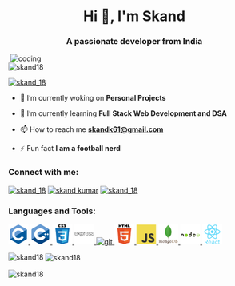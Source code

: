 
<h1 align="center">Hi 👋, I'm Skand</h1>
<h3 align="center">A passionate developer from India</h3>
<img align="right" alt="coding" width="500" src="https://media.tenor.com/cX92mi1p-NYAAAAd/coding-anime.gif">

<p align="left"> <img src="https://komarev.com/ghpvc/?username=skand18&label=Profile%20views&color=0e75b6&style=flat" alt="skand18" /> </p>

<p align="left"> <a href="https://twitter.com/skand_18" target="blank"><img src="https://img.shields.io/twitter/follow/skand_18?logo=twitter&style=for-the-badge" alt="skand_18" /></a> </p>

- 🔭 I’m currently woking on **Personal Projects**

- 🌱 I’m currently learning **Full Stack Web Development and DSA**

- 📫 How to reach me **skandk61@gmail.com**

- ⚡ Fun fact **I am a football nerd**

<h3 align="left">Connect with me:</h3>
<p align="left">
<a href="https://twitter.com/skand_18" target="blank"><img align="center" src="https://raw.githubusercontent.com/rahuldkjain/github-profile-readme-generator/master/src/images/icons/Social/twitter.svg" alt="skand_18" height="30" width="40" /></a>
<a href="https://linkedin.com/in/skand kumar" target="blank"><img align="center" src="https://raw.githubusercontent.com/rahuldkjain/github-profile-readme-generator/master/src/images/icons/Social/linked-in-alt.svg" alt="skand kumar" height="30" width="40" /></a>
<a href="https://instagram.com/skand_18" target="blank"><img align="center" src="https://raw.githubusercontent.com/rahuldkjain/github-profile-readme-generator/master/src/images/icons/Social/instagram.svg" alt="skand_18" height="30" width="40" /></a>
</p>

<h3 align="left">Languages and Tools:</h3>
<p align="left"> <a href="https://www.cprogramming.com/" target="_blank" rel="noreferrer"> <img src="https://raw.githubusercontent.com/devicons/devicon/master/icons/c/c-original.svg" alt="c" width="40" height="40"/> </a> <a href="https://www.w3schools.com/cpp/" target="_blank" rel="noreferrer"> <img src="https://raw.githubusercontent.com/devicons/devicon/master/icons/cplusplus/cplusplus-original.svg" alt="cplusplus" width="40" height="40"/> </a> <a href="https://www.w3schools.com/css/" target="_blank" rel="noreferrer"> <img src="https://raw.githubusercontent.com/devicons/devicon/master/icons/css3/css3-original-wordmark.svg" alt="css3" width="40" height="40"/> </a> <a href="https://expressjs.com" target="_blank" rel="noreferrer"> <img src="https://raw.githubusercontent.com/devicons/devicon/master/icons/express/express-original-wordmark.svg" alt="express" width="40" height="40"/> </a> <a href="https://git-scm.com/" target="_blank" rel="noreferrer"> <img src="https://www.vectorlogo.zone/logos/git-scm/git-scm-icon.svg" alt="git" width="40" height="40"/> </a> <a href="https://www.w3.org/html/" target="_blank" rel="noreferrer"> <img src="https://raw.githubusercontent.com/devicons/devicon/master/icons/html5/html5-original-wordmark.svg" alt="html5" width="40" height="40"/> </a> <a href="https://developer.mozilla.org/en-US/docs/Web/JavaScript" target="_blank" rel="noreferrer"> <img src="https://raw.githubusercontent.com/devicons/devicon/master/icons/javascript/javascript-original.svg" alt="javascript" width="40" height="40"/> </a> <a href="https://www.mongodb.com/" target="_blank" rel="noreferrer"> <img src="https://raw.githubusercontent.com/devicons/devicon/master/icons/mongodb/mongodb-original-wordmark.svg" alt="mongodb" width="40" height="40"/> </a> <a href="https://nodejs.org" target="_blank" rel="noreferrer"> <img src="https://raw.githubusercontent.com/devicons/devicon/master/icons/nodejs/nodejs-original-wordmark.svg" alt="nodejs" width="40" height="40"/> </a> <a href="https://reactjs.org/" target="_blank" rel="noreferrer"> <img src="https://raw.githubusercontent.com/devicons/devicon/master/icons/react/react-original-wordmark.svg" alt="react" width="40" height="40"/> </a> </p>

<p><img align="left" src="https://github-readme-stats.vercel.app/api/top-langs?username=skand18&show_icons=true&locale=en&layout=compact" alt="skand18" /></p>

<p>&nbsp;<img align="center" src="https://github-readme-stats.vercel.app/api?username=skand18&show_icons=true&locale=en" alt="skand18" /></p>

<p><img align="center" src="https://github-readme-streak-stats.herokuapp.com/?user=skand18&" alt="skand18" /></p>

